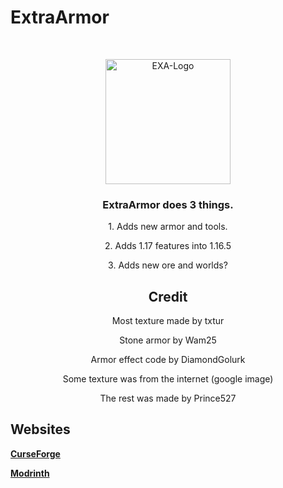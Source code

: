 # ExtraArmor

<br />
<p align="center">
  <a href="https://github.com/Prince527GitHub/ExtraArmor">
    <img src="https://cdn.modrinth.com/data/IYuK6lgn/icon.png" alt="EXA-Logo" width="200" height="200">
  </a>

  <h3 align="center">ExtraArmor does 3 things.</h3>

  <p align="center">1. Adds new armor and tools.</p>
  <p align="center">2. Adds 1.17 features into 1.16.5</p>
  <p align="center">3. Adds new ore and worlds?</p>

  <h2 align="center">Credit</h2>
  
  <p align="center">Most texture made by txtur</p>
  <p align="center">Stone armor by Wam25</p>
  <p align="center">Armor effect code by DiamondGolurk</p>
  <p align="center">Some texture was from the internet (google image)</p>
  <p align="center">The rest was made by Prince527</p>

## Websites
**[CurseForge](https://www.curseforge.com/minecraft/mc-mods/exa)**

**[Modrinth](https://modrinth.com/mod/EXA)**

</p>
